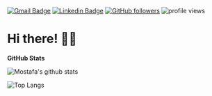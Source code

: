 [![Gmail Badge](https://img.shields.io/badge/-mos.sameti@gmail.com-c14438?style=flat-square&logo=Gmail&logoColor=white&link=mailto:mos.sameti@gmail.com)](mailto:mos.sameti@gmail.com) [![Linkedin Badge](https://img.shields.io/badge/-Mostafa%20Sameti-blue?style=flat-square&logo=Linkedin&logoColor=white&link=https://www.linkedin.com/in/mostafasameti/)](https://www.linkedin.com/in/mostafasameti/) [![GitHub followers](https://img.shields.io/github/followers/IVIosi?label=Follow&style=social)](https://github.com/IVIosi/?tab=follow) ![profile views](https://komarev.com/ghpvc/?username=IVIosi&color=brightgreen&style=flat-square)

# Hi there! 👋🏻


**GitHub Stats**

![Mostafa's github stats](https://github-readme-stats.vercel.app/api?username=IVIosi&count_private=true&show_icons=true&hide_border=true&bg_color=00000000&text_color=3498db)

![Top Langs](https://github-readme-stats.vercel.app/api/top-langs/?username=IVIosi&layout=compact&hide_border=true&bg_color=00000000&text_color=3498db)
